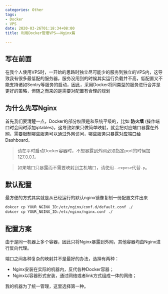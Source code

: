 ```yaml
---
categories: Other
tags:
- Docker
- VPS
date: 2020-03-26T01:18:34+08:00
title: 利用Docker管理VPS——Nginx篇

---
```

## 写在前面

在我个人使用VPS时，一开始的思路时独立尽可能少的服务到独立的VPS内，这导致我有很多最低配的服务器，服务没用到的时候其实运行负载并不高，低配置又不能支持诸如Sentry等服务的启动，因此，采用Docker将同类型的服务进行合并是更好的策略，但随之而来的是需要对配置有合理的规划

## 为什么先写Nginx

首先我们要清楚一点，Docker的部分权限是和系统平级的，比如 __防火墙__ (操作端口时会同时添加iptables)，这导致如果只做简单映射，就会把对应端口暴露在外网，需要限制哪些服务可以通过外网访问，哪些服务只暴露对应端口给Dashboard。

> 请在平时启动Docker容器时，不想暴露到外网必须指定port的时候加127.0.0.1。

> 如果端口只暴露而不需要映射到主机端口，请使用`--expose`代替`-p`。

## 默认配置

最方便的方式其实就是从已经运行的默认nginx镜像复制一份配置文件出来

```bash
dokcer cp YOUR_NGINX_ID:/etc/nginx/conf.d/default.conf ./
dokcer cp YOUR_NGINX_ID:/etc/nginx/nginx.conf ./
```

## 配置方案

由于是同一机器上多个容器，因此只将Nginx暴露到外网，其他容器均由Nginx进行反向代理。

端口之间各种复杂的映射并不是最好的办法，选择有两种：

- Nginx安装在实际的机器内，反代各种Docker容器；
- Nginx以容器形式安装，通过网络或者link方式组成一体的网络；

我的机器为了统一管理，这里选择第一种。